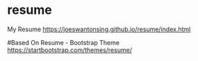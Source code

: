 # resume
My Resume
https://joeswantonsing.github.io/resume/index.html

#Based On
Resume - Bootstrap Theme
https://startbootstrap.com/themes/resume/
